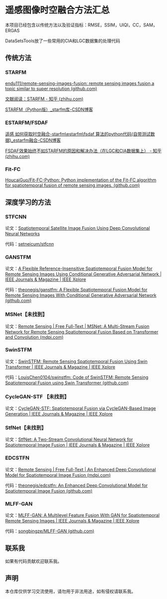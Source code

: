 # 遥感图像时空融合方法汇总

本项目已经包含以传统方法以及验证指标：RMSE，SSIM，UIQI，CC，SAM，ERGAS

DataSetsTools放了一些常用的CIA和LGC数据集的处理代码



## 传统方法

### STARFM

[endu111/remote-sensing-images-fusion: remote sensing images fusion,a topic similar to super resolution (github.com)](https://github.com/endu111/remote-sensing-images-fusion/tree/master)

[文献阅读：STARFM - 知乎 (zhihu.com)](https://zhuanlan.zhihu.com/p/412081033)

[STARFM（Python版）_starfm库-CSDN博客](https://blog.csdn.net/qq_43873392/article/details/127990068)

### ESTARFM/FSDAF

[遥感 如何获取时空融合-starfm\estarfm\fsdaf 算法的python代码(自带测试数据)_estarfm融合-CSDN博客](https://blog.csdn.net/Nieqqwe/article/details/124341403)

[FSDAF效果始终不如STARFM的原因和解决办法（在LGC和CIA数据集上） - 知乎 (zhihu.com)](https://zhuanlan.zhihu.com/p/436387889)

### Fit-FC

[HoucaiGuo/Fit-FC-Python: Python implementation of the Fit-FC algorithm for spatiotemporal fusion of remote sensing images. (github.com)](https://github.com/HoucaiGuo/Fit-FC-Python)

## 深度学习的方法

### STFCNN
论文：[Spatiotemporal Satellite Image Fusion Using Deep Convolutional Neural Networks](https://ieeexplore.ieee.org/abstract/document/8291042)

代码：[setneicum/stfcnn](https://github.com/setneicum/stfcnn)

### GANSTFM

论文：[A Flexible Reference-Insensitive Spatiotemporal Fusion Model for Remote Sensing Images Using Conditional Generative Adversarial Network | IEEE Journals & Magazine | IEEE Xplore](https://ieeexplore.ieee.org/abstract/document/9336033)

代码：[theonegis/ganstfm: A Flexible Spatiotemporal Fusion Model for Remote Sensing Images With Conditional Generative Adversarial Network (github.com)](https://github.com/theonegis/ganstfm)

### MSNet【未找到】

论文：[Remote Sensing | Free Full-Text | MSNet: A Multi-Stream Fusion Network for Remote Sensing Spatiotemporal Fusion Based on Transformer and Convolution (mdpi.com)](https://www.mdpi.com/2072-4292/13/18/3724)

### SwinSTFM

论文：[SwinSTFM: Remote Sensing Spatiotemporal Fusion Using Swin Transformer | IEEE Journals & Magazine | IEEE Xplore](https://ieeexplore.ieee.org/abstract/document/9795183)

代码：[LouisChen0104/swinstfm: Code of SwinSTFM: Remote Sensing Spatiotemporal Fusion using Swin Transformer (github.com)](https://github.com/LouisChen0104/swinstfm)

### CycleGAN-STF 【未找到】

论文：[CycleGAN-STF: Spatiotemporal Fusion via CycleGAN-Based Image Generation | IEEE Journals & Magazine | IEEE Xplore](https://ieeexplore.ieee.org/abstract/document/9206067)

### StfNet【未找到】

论文：[StfNet: A Two-Stream Convolutional Neural Network for Spatiotemporal Image Fusion | IEEE Journals & Magazine | IEEE Xplore](https://ieeexplore.ieee.org/abstract/document/8693668)

### EDCSTFN

论文：[Remote Sensing | Free Full-Text | An Enhanced Deep Convolutional Model for Spatiotemporal Image Fusion (mdpi.com)](https://www.mdpi.com/2072-4292/11/24/2898?ref=https://githubhelp.com)

代码：[theonegis/edcstfn: An Enhanced Deep Convolutional Model for Spatiotemporal Image Fusion (github.com)](https://github.com/theonegis/edcstfn)

### MLFF-GAN

论文：[MLFF-GAN: A Multilevel Feature Fusion With GAN for Spatiotemporal Remote Sensing Images | IEEE Journals & Magazine | IEEE Xplore](https://ieeexplore.ieee.org/abstract/document/9781347/)

代码：[songbingze/MLFF-GAN (github.com)](https://github.com/songbingze/MLFF-GAN)

## 联系我

如果有代码贡献欢迎联系我。

## 声明

本仓库仅供学习交流使用，请勿用于非法用途，如有侵权请联系我。
